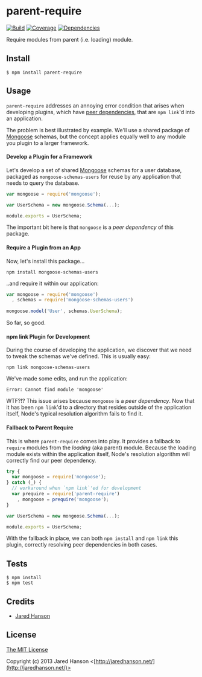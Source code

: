 # parent-require

[![Build](https://travis-ci.org/jaredhanson/node-parent-require.png)](http://travis-ci.org/jaredhanson/node-parent-require)
[![Coverage](https://coveralls.io/repos/jaredhanson/node-parent-require/badge.png)](https://coveralls.io/r/jaredhanson/node-parent-require)
[![Dependencies](https://david-dm.org/jaredhanson/node-parent-require.png)](http://david-dm.org/jaredhanson/node-parent-require)


Require modules from parent (i.e. loading) module.

## Install

    $ npm install parent-require

## Usage

`parent-require` addresses an annoying error condition that arises when
developing plugins, which have [peer dependencies](http://blog.nodejs.org/2013/02/07/peer-dependencies/),
that are `npm link`'d into an application.

The problem is best illustrated by example.  We'll use a shared package of [Mongoose](http://mongoosejs.com/)
schemas, but the concept applies equally well to any module you plugin to a
larger framework.

#### Develop a Plugin for a Framework

Let's develop a set of shared [Mongoose](http://mongoosejs.com/) schemas for a
user database, packaged as `mongoose-schemas-users` for reuse by any application
that needs to query the database.

```javascript
var mongoose = require('mongoose');

var UserSchema = new mongoose.Schema(...);

module.exports = UserSchema;
```

The important bit here is that `mongoose` is a *peer dependency* of this
package.

#### Require a Plugin from an App

Now, let's install this package...

    npm install mongoose-schemas-users

..and require it within our application:

```javascript
var mongoose = require('mongoose')
  , schemas = require('mongoose-schemas-users')
  
mongoose.model('User', schemas.UserSchema);
```

So far, so good.

#### npm link Plugin for Development

During the course of developing the application, we discover that we need to
tweak the schemas we've defined.  This is usually easy:

    npm link mongoose-schemas-users

We've made some edits, and run the application:

    Error: Cannot find module 'mongoose'

WTF?!?  This issue arises because `mongoose` is a *peer dependency*.  Now that
it has been `npm link`'d to a directory that resides outside of the application
itself, Node's typical resolution algorithm fails to find it.

#### Fallback to Parent Require

This is where `parent-require` comes into play.  It provides a fallback to
`require` modules from the *loading* (aka parent) module.  Because the loading
module exists within the application itself, Node's resolution algorithm will
correctly find our peer dependency.

```javascript
try {
  var mongoose = require('mongoose');
} catch (_) {
  // workaround when `npm link`'ed for development
  var prequire = require('parent-require')
    , mongoose = prequire('mongoose');
}

var UserSchema = new mongoose.Schema(...);

module.exports = UserSchema;
```

With the fallback in place, we can both `npm install` and `npm link` this
plugin, correctly resolving peer dependencies in both cases.

## Tests

    $ npm install
    $ npm test

## Credits

  - [Jared Hanson](http://github.com/jaredhanson)

## License

[The MIT License](http://opensource.org/licenses/MIT)

Copyright (c) 2013 Jared Hanson <[http://jaredhanson.net/](http://jaredhanson.net/)>
